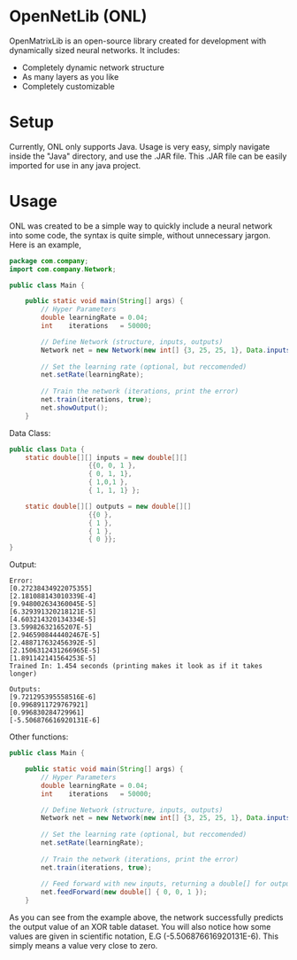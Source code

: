 # OpenNetLib (ONL)

OpenMatrixLib is an open-source library created for development with dynamically sized neural networks. It includes:

  - Completely dynamic network structure
  - As many layers as you like
  - Completely customizable 

# Setup
Currently, ONL only supports Java. Usage is very easy, simply navigate inside the "Java" directory, and use the .JAR file. 
This .JAR file can be easily imported for use in any java project.

# Usage
ONL was created to be a simple way to quickly include a neural network into some code, the syntax is quite simple, without
unnecessary jargon. Here is an example,

```Java
package com.company;
import com.company.Network;

public class Main {

    public static void main(String[] args) {
        // Hyper Parameters
        double learningRate = 0.04;
        int    iterations   = 50000;

        // Define Network (structure, inputs, outputs)
        Network net = new Network(new int[] {3, 25, 25, 1}, Data.inputs, Data.outputs);
        
        // Set the learning rate (optional, but reccomended)
        net.setRate(learningRate);
        
        // Train the network (iterations, print the error)
        net.train(iterations, true);
        net.showOutput();
    }
```
Data Class:
```Java
public class Data {
    static double[][] inputs = new double[][]
                    {{0, 0, 1 },
                    { 0, 1, 1},
                    { 1,0,1 },
                    { 1, 1, 1} };

    static double[][] outputs = new double[][]
                    {{0 },
                    { 1 },
                    { 1 },
                    { 0 }};
}
```
Output:
```
Error:
[0.27238434922075355]
[2.181088143010339E-4]
[9.948002634360045E-5]
[6.329391320218121E-5]
[4.603214320134334E-5]
[3.59982632165207E-5]
[2.9465908444402467E-5]
[2.488717632456392E-5]
[2.1506312431266965E-5]
[1.891142141564253E-5]
Trained In: 1.454 seconds (printing makes it look as if it takes longer)

Outputs: 
[9.721295395558516E-6]
[0.9968911729767921]
[0.996830284729961]
[-5.506876616920131E-6]
```
Other functions:
```Java
public class Main {

    public static void main(String[] args) {
        // Hyper Parameters
        double learningRate = 0.04;
        int    iterations   = 50000;

        // Define Network (structure, inputs, outputs)
        Network net = new Network(new int[] {3, 25, 25, 1}, Data.inputs, Data.outputs);
        
        // Set the learning rate (optional, but reccomended)
        net.setRate(learningRate);
        
        // Train the network (iterations, print the error)
        net.train(iterations, true);
        
        // Feed forward with new inputs, returning a double[] for outputs
        net.feedForward(new double[] { 0, 0, 1 });
    }
```

As you can see from the example above, the network successfully predicts the output value of an XOR table dataset. You will also notice
how some values are given in scientific notation, E.G (-5.506876616920131E-6). This simply means a value very close to zero.
